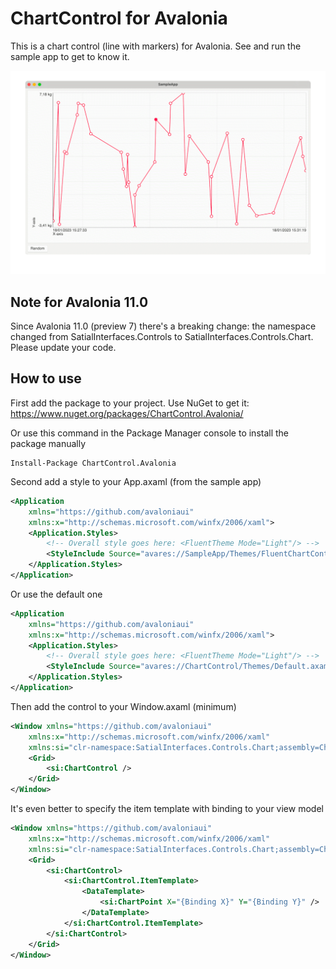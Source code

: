 # ChartControl for Avalonia

This is a chart control (line with markers) for Avalonia. See and run the sample app to get to know it.

![ChartControl screenshot](/Images/ChartControl.png)

## Note for Avalonia 11.0

Since Avalonia 11.0 (preview 7) there's a breaking change: the namespace changed from SatialInterfaces.Controls to SatialInterfaces.Controls.Chart. Please update your code.

## How to use

First add the package to your project. Use NuGet to get it: https://www.nuget.org/packages/ChartControl.Avalonia/

Or use this command in the Package Manager console to install the package manually
```
Install-Package ChartControl.Avalonia
```

Second add a style to your App.axaml (from the sample app)

````Xml
<Application
    xmlns="https://github.com/avaloniaui"
    xmlns:x="http://schemas.microsoft.com/winfx/2006/xaml">
    <Application.Styles>
        <!-- Overall style goes here: <FluentTheme Mode="Light"/> -->
        <StyleInclude Source="avares://SampleApp/Themes/FluentChartControl.axaml" />
    </Application.Styles>
</Application>
````

Or use the default one

````Xml
<Application
    xmlns="https://github.com/avaloniaui"
    xmlns:x="http://schemas.microsoft.com/winfx/2006/xaml">
    <Application.Styles>
        <!-- Overall style goes here: <FluentTheme Mode="Light"/> -->
        <StyleInclude Source="avares://ChartControl/Themes/Default.axaml" />
    </Application.Styles>
</Application>
````

Then add the control to your Window.axaml (minimum)

````Xml
<Window xmlns="https://github.com/avaloniaui"
    xmlns:x="http://schemas.microsoft.com/winfx/2006/xaml"
    xmlns:si="clr-namespace:SatialInterfaces.Controls.Chart;assembly=ChartControl">
    <Grid>
        <si:ChartControl />
    </Grid>
</Window>
````

It's even better to specify the item template with binding to your view model

````Xml
<Window xmlns="https://github.com/avaloniaui"
    xmlns:x="http://schemas.microsoft.com/winfx/2006/xaml"
    xmlns:si="clr-namespace:SatialInterfaces.Controls.Chart;assembly=ChartControl">
    <Grid>
        <si:ChartControl>
            <si:ChartControl.ItemTemplate>
                <DataTemplate>
                    <si:ChartPoint X="{Binding X}" Y="{Binding Y}" />
                </DataTemplate>
            </si:ChartControl.ItemTemplate>
        </si:ChartControl>
    </Grid>
</Window>
````
